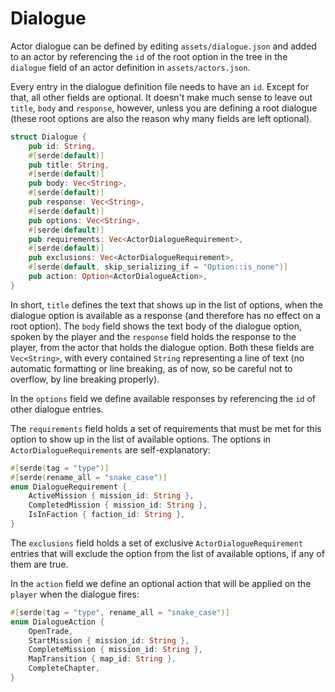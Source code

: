 # Dialogue

Actor dialogue can be defined by editing `assets/dialogue.json` and added to an actor by referencing the `id` of the root option in the tree in the `dialogue` field of an actor definition in `assets/actors.json`.

Every entry in the dialogue definition file needs to have an `id`. Except for that, all other fields are optional. It doesn't make much sense to leave out `title`, `body` and `response`, however, unless you are defining a root dialogue (these root options are also the reason why many fields are left optional).

```rust
struct Dialogue {
    pub id: String,
    #[serde(default)]
    pub title: String,
    #[serde(default)]
    pub body: Vec<String>,
    #[serde(default)]
    pub response: Vec<String>,
    #[serde(default)]
    pub options: Vec<String>,
    #[serde(default)]
    pub requirements: Vec<ActorDialogueRequirement>,
    #[serde(default)]
    pub exclusions: Vec<ActorDialogueRequirement>,
    #[serde(default, skip_serializing_if = "Option::is_none")]
    pub action: Option<ActorDialogueAction>,
}
```

In short, `title` defines the text that shows up in the list of options, when the dialogue option is available as a response (and therefore has no effect on a root option).
The `body` field shows the text body of the dialogue option, spoken by the player and the `response` field holds the response to the player, from the actor that holds the dialogue option.
Both these fields are `Vec<String>`, with every contained `String` representing a line of text (no automatic formatting or line breaking, as of now, so be careful not to overflow, by line breaking properly).

In the `options` field we define available responses by referencing the `id` of other dialogue entries.

The `requirements` field holds a set of requirements that must be met for this option to show up in the list of available options. The options in `ActorDialogueRequirements` are self-explanatory:

```rust
#[serde(tag = "type")]
#[serde(rename_all = "snake_case")]
enum DialogueRequirement {
    ActiveMission { mission_id: String },
    CompletedMission { mission_id: String },
    IsInFaction { faction_id: String },
}
```

The `exclusions` field holds a set of exclusive `ActorDialogueRequirement` entries that will exclude the option from the list of available options, if any of them are true.

In the `action` field we define an optional action that will be applied on the `player` when the dialogue fires:

```rust
#[serde(tag = "type", rename_all = "snake_case")]
enum DialogueAction {
    OpenTrade,
    StartMission { mission_id: String },
    CompleteMission { mission_id: String },
    MapTransition { map_id: String },
    CompleteChapter,
}
```

